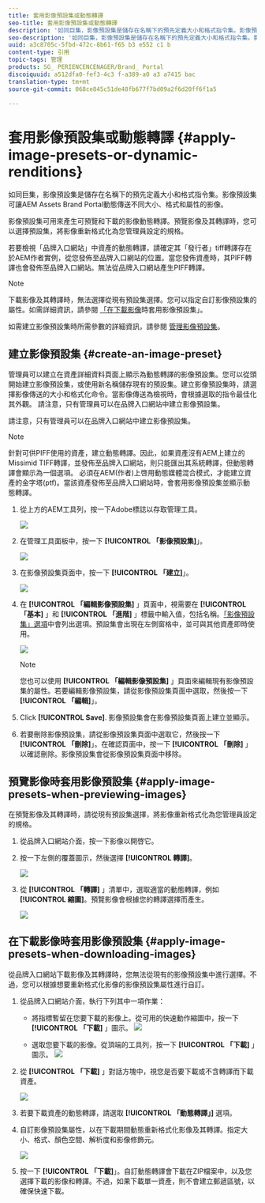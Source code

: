 ```yaml
---
title: 套用影像預設集或動態轉譯
seo-title: 套用影像預設集或動態轉譯
description: '如同巨集，影像預設集是儲存在名稱下的預先定義大小和格式指令集。影像預設集可讓AEM Assets Brand Portal動態傳送不同大小、格式和屬性的影像。 '
seo-description: '如同巨集，影像預設集是儲存在名稱下的預先定義大小和格式指令集。影像預設集可讓AEM Assets Brand Portal動態傳送不同大小、格式和屬性的影像。 '
uuid: a3c8705c-5fbd-472c-8b61-f65 b3 e552 c1 b
content-type: 引用
topic-tags: 管理
products: SG_ PERIENCENCENAGER/Brand_ Portal
discoiquuid: a512dfa0-fef3-4c3 f-a389-a0 a3 a7415 bac
translation-type: tm+mt
source-git-commit: 068ce845c51de48fb677f7bd09a2f6d20ff6f1a5

---
```



# 套用影像預設集或動態轉譯 {#apply-image-presets-or-dynamic-renditions}

如同巨集，影像預設集是儲存在名稱下的預先定義大小和格式指令集。影像預設集可讓AEM Assets Brand Portal動態傳送不同大小、格式和屬性的影像。

影像預設集可用來產生可預覽和下載的影像動態轉譯。預覽影像及其轉譯時，您可以選擇預設集，將影像重新格式化為您管理員設定的規格。

若要檢視「品牌入口網站」中資產的動態轉譯，請確定其「發行者」tiff轉譯存在於AEM作者實例，從您發佈至品牌入口網站的位置。當您發佈資產時，其PIFF轉譯也會發佈至品牌入口網站。無法從品牌入口網站產生PIFF轉譯。

>[!NOTE]
>
>下載影像及其轉譯時，無法選擇從現有預設集選擇。您可以指定自訂影像預設集的屬性。如需詳細資訊，請參閱 [「在下載影像](../using/brand-portal-image-presets.md#main-pars-text-1403412644)時套用影像預設集」。

如需建立影像預設集時所需參數的詳細資訊，請參閱 [管理影像預設集](https://docs.adobe.com/docs/en/AEM/6-0/administer/integration/dynamic-media/image-presets.html)。

## 建立影像預設集 {#create-an-image-preset}

管理員可以建立在資產詳細資料頁面上顯示為動態轉譯的影像預設集。您可以從頭開始建立影像預設集，或使用新名稱儲存現有的預設集。建立影像預設集時，請選擇影像傳送的大小和格式化命令。當影像傳送為檢視時，會根據選取的指令最佳化其外觀。
請注意，只有管理員可以在品牌入口網站中建立影像預設集。

請注意，只有管理員可以在品牌入口網站中建立影像預設集。

>[!NOTE]
>
>針對可供PIFF使用的資產，建立動態轉譯。因此，如果資產沒有AEM上建立的Missimid TIFF轉譯，並發佈至品牌入口網站，則只能匯出其系統轉譯，但動態轉譯會顯示為一個選項。
必須在AEM(作者)上啓用動態媒體混合模式，才能建立資產的金字塔(ptf)。當該資產發佈至品牌入口網站時，會套用影像預設集並顯示動態轉譯。

1. 從上方的AEM工具列，按一下Adobe標誌以存取管理工具。

   ![](assets/AEMlogo.png)

2. 在管理工具面板中，按一下 **[!UICONTROL 「影像預設集]**」。

   ![](assets/admin-tools-panel-4.png)

3. 在影像預設集頁面中，按一下 **[!UICONTROL 「建立]**」。

   ![](assets/image_preset_homepage.png)

4. 在 **[!UICONTROL 「編輯影像預設集]** 」頁面中，視需要在 **[!UICONTROL 「基本]** 」和 **[!UICONTROL 「進階]** 」標籤中輸入值，包括名稱。[「影像預設集」選項](https://docs.adobe.com/docs/en/AEM/6-0/administer/integration/dynamic-media/image-presets.html#Image%20preset%20options)中會列出選項。預設集會出現在左側窗格中，並可與其他資產即時使用。

   ![](assets/image_preset_create.png)

   >[!NOTE]
   >
   >您也可以使用 **[!UICONTROL 「編輯影像預設集]** 」頁面來編輯現有影像預設集的屬性。若要編輯影像預設集，請從影像預設集頁面中選取，然後按一下 **[!UICONTROL 「編輯]**」。

5. Click **[!UICONTROL Save]**. 影像預設集會在影像預設集頁面上建立並顯示。
6. 若要刪除影像預設集，請從影像預設集頁面中選取它，然後按一下 **[!UICONTROL 「刪除]**」。在確認頁面中，按一下 **[!UICONTROL 「刪除]** 」以確認刪除。影像預設集會從影像預設集頁面中移除。

## 預覽影像時套用影像預設集 {#apply-image-presets-when-previewing-images}

在預覽影像及其轉譯時，請從現有預設集選擇，將影像重新格式化為您管理員設定的規格。

1. 從品牌入口網站介面，按一下影像以開啓它。
2. 按一下左側的覆蓋圖示，然後選擇 **[!UICONTROL 轉譯]**。

   ![](assets/image-preset-previewrenditions.png)

3. 從 **[!UICONTROL 「轉譯]** 」清單中，選取適當的動態轉譯，例如 **[!UICONTROL 縮圖]**。預覽影像會根據您的轉譯選擇而產生。

   ![](assets/image-preset-previewrenditionthumbnail.png)

## 在下載影像時套用影像預設集 {#apply-image-presets-when-downloading-images}

從品牌入口網站下載影像及其轉譯時，您無法從現有的影像預設集中進行選擇。不過，您可以根據想要重新格式化影像的影像預設集屬性進行自訂。

1. 從品牌入口網站介面，執行下列其中一項作業：

   * 將指標暫留在您要下載的影像上。從可用的快速動作縮圖中，按一下 **[!UICONTROL 「下載]** 」圖示。
   ![](assets/downloadsingleasset.png)

   * 選取您要下載的影像。從頂端的工具列，按一下 **[!UICONTROL 「下載]** 」圖示。
   ![](assets/downloadassets.png)

2. 從 **[!UICONTROL 「下載]** 」對話方塊中，視您是否要下載或不含轉譯而下載資產。

   ![](assets/donload-assets-dialog.png)

3. 若要下載資產的動態轉譯，請選取 **[!UICONTROL 「動態轉譯」]** 選項。
4. 自訂影像預設集屬性，以在下載期間動態重新格式化影像及其轉譯。指定大小、格式、顏色空間、解析度和影像修飾元。

   ![](assets/dynamicrenditions.png)

5. 按一下 **[!UICONTROL 「下載]**」。自訂動態轉譯會下載在ZIP檔案中，以及您選擇下載的影像和轉譯。不過，如果下載單一資產，則不會建立郵遞區號，以確保快速下載。
